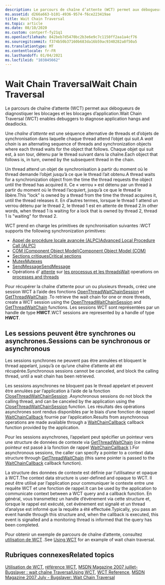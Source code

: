 ```yaml
---
description: Le parcours de chaîne d’attente (WCT) permet aux débogueurs de diagnostiquer les blocages et les blocages d’application.
ms.assetid: d266a663-b101-4936-9574-f6ce223419ae
title: Wait Chain Traversal
ms.topic: article
ms.date: 08/10/2020
ms.custom: contperf-fy21q1
ms.openlocfilehash: 842beb7d5470bc2b3e6e9c7c1150ff2aa1a4cf76
ms.sourcegitcommit: f374b50b37160b683da16b59ac9340282a8f50a5
ms.translationtype: MT
ms.contentlocale: fr-FR
ms.lasthandoff: 01/04/2021
ms.locfileid: "103845662"
---
```

# <a name="wait-chain-traversal"></a><span data-ttu-id="3efd6-103">Wait Chain Traversal</span><span class="sxs-lookup"><span data-stu-id="3efd6-103">Wait Chain Traversal</span></span>

<span data-ttu-id="3efd6-104">Le parcours de chaîne d’attente (WCT) permet aux débogueurs de diagnostiquer les blocages et les blocages d’application.</span><span class="sxs-lookup"><span data-stu-id="3efd6-104">Wait Chain Traversal (WCT) enables debuggers to diagnose application hangs and deadlocks.</span></span>

<span data-ttu-id="3efd6-105">Une *chaîne d’attente* est une séquence alternative de threads et d’objets de synchronisation dans laquelle chaque thread attend l’objet qui suit.</span><span class="sxs-lookup"><span data-stu-id="3efd6-105">A *wait chain* is an alternating sequence of threads and synchronization objects where each thread waits for the object that follows.</span></span> <span data-ttu-id="3efd6-106">Chaque objet qui suit est, à son tour, détenu par le thread suivant dans la chaîne.</span><span class="sxs-lookup"><span data-stu-id="3efd6-106">Each object that follows is, in turn, owned by the subsequent thread in the chain.</span></span>

<span data-ttu-id="3efd6-107">Un thread attend un objet de synchronisation à partir du moment où le thread demande l’objet jusqu’à ce que le thread l’ait obtenu.</span><span class="sxs-lookup"><span data-stu-id="3efd6-107">A thread waits for a synchronization object from the time the thread requests the object until the thread has acquired it.</span></span> <span data-ttu-id="3efd6-108">Ce « verrou » est détenu par un thread à partir du moment où le thread l’acquiert, jusqu’à ce que le thread le libère.</span><span class="sxs-lookup"><span data-stu-id="3efd6-108">This "lock" is owned by a thread from the time the thread acquires it, until the thread releases it.</span></span> <span data-ttu-id="3efd6-109">En d’autres termes, lorsque le thread 1 attend un verrou détenu par le thread 2, le thread 1 est en attente de thread 2.</span><span class="sxs-lookup"><span data-stu-id="3efd6-109">In other words, when thread 1 is waiting for a lock that is owned by thread 2, thread 1 is "waiting" for thread 2.</span></span>

<span data-ttu-id="3efd6-110">WCT prend en charge les primitives de synchronisation suivantes :</span><span class="sxs-lookup"><span data-stu-id="3efd6-110">WCT supports the following synchronization primitives:</span></span>

- [<span data-ttu-id="3efd6-111">Appel de procédure locale avancée (ALPC)</span><span class="sxs-lookup"><span data-stu-id="3efd6-111">Advanced Local Procedure Call (ALPC)</span></span>](../etw/alpc.md)
- [<span data-ttu-id="3efd6-112">COM (Component Object Model)</span><span class="sxs-lookup"><span data-stu-id="3efd6-112">Component Object Model (COM)</span></span>](../com/the-component-object-model.md)
- [<span data-ttu-id="3efd6-113">Sections critiques</span><span class="sxs-lookup"><span data-stu-id="3efd6-113">Critical sections</span></span>](../sync/critical-section-objects.md)
- [<span data-ttu-id="3efd6-114">Mutex</span><span class="sxs-lookup"><span data-stu-id="3efd6-114">Mutexes</span></span>](../sync/mutex-objects.md)
- [<span data-ttu-id="3efd6-115">SendMessage</span><span class="sxs-lookup"><span data-stu-id="3efd6-115">SendMessage</span></span>](/windows/win32/api/winuser/nf-winuser-sendmessage)
- <span data-ttu-id="3efd6-116">Opérations d' [attente](../sync/wait-functions.md) sur [les processus et les threads](../procthread/processes-and-threads.md)</span><span class="sxs-lookup"><span data-stu-id="3efd6-116">[Wait](../sync/wait-functions.md) operations on [processes and threads](../procthread/processes-and-threads.md)</span></span>

<span data-ttu-id="3efd6-117">Pour récupérer la chaîne d’attente pour un ou plusieurs threads, créez une session WCT à l’aide des fonctions [OpenThreadWaitChainSession](/windows/desktop/api/Wct/nf-wct-openthreadwaitchainsession) et [GetThreadWaitChain](/windows/desktop/api/Wct/nf-wct-getthreadwaitchain) .</span><span class="sxs-lookup"><span data-stu-id="3efd6-117">To retrieve the wait chain for one or more threads, create a WCT session using the [OpenThreadWaitChainSession](/windows/desktop/api/Wct/nf-wct-openthreadwaitchainsession) and [GetThreadWaitChain](/windows/desktop/api/Wct/nf-wct-getthreadwaitchain) functions.</span></span> <span data-ttu-id="3efd6-118">Les sessions WCT sont représentées par un handle de type **HWCT**.</span><span class="sxs-lookup"><span data-stu-id="3efd6-118">WCT sessions are represented by a handle of type **HWCT**.</span></span>

## <a name="sessions-can-be-synchronous-or-asynchronous"></a><span data-ttu-id="3efd6-119">Les sessions peuvent être synchrones ou asynchrones.</span><span class="sxs-lookup"><span data-stu-id="3efd6-119">Sessions can be synchronous or asynchronous</span></span>

<span data-ttu-id="3efd6-120">Les sessions synchrones ne peuvent pas être annulées et bloquent le thread appelant, jusqu’à ce qu’une chaîne d’attente ait été récupérée.</span><span class="sxs-lookup"><span data-stu-id="3efd6-120">Synchronous sessions cannot be canceled, and block the calling thread, until a wait chain has been retrieved.</span></span>

<span data-ttu-id="3efd6-121">Les sessions asynchrones ne bloquent pas le thread appelant et peuvent être annulées par l’application à l’aide de la fonction [CloseThreadWaitChainSession](/windows/desktop/api/Wct/nf-wct-closethreadwaitchainsession) .</span><span class="sxs-lookup"><span data-stu-id="3efd6-121">Asynchronous sessions do not block the calling thread, and can be canceled by the application using the [CloseThreadWaitChainSession](/windows/desktop/api/Wct/nf-wct-closethreadwaitchainsession) function.</span></span> <span data-ttu-id="3efd6-122">Les résultats des opérations asynchrones sont rendus disponibles par le biais d’une fonction de rappel [WaitChainCallback](/windows/win32/api/wct/nc-wct-pwaitchaincallback) fournie par l’application.</span><span class="sxs-lookup"><span data-stu-id="3efd6-122">Results from asynchronous operations are made available through a [WaitChainCallback](/windows/win32/api/wct/nc-wct-pwaitchaincallback) callback function provided by the application.</span></span>

<span data-ttu-id="3efd6-123">Pour les sessions asynchrones, l’appelant peut spécifier un pointeur vers une structure de données de contexte via [GetThreadWaitChain](/windows/desktop/api/Wct/nf-wct-getthreadwaitchain) (ce même pointeur est passé à la fonction de rappel [WaitChainCallback](/windows/win32/api/wct/nc-wct-pwaitchaincallback) ).</span><span class="sxs-lookup"><span data-stu-id="3efd6-123">For asynchronous sessions, the caller can specify a pointer to a context data structure through [GetThreadWaitChain](/windows/desktop/api/Wct/nf-wct-getthreadwaitchain) (this same pointer is passed to the [WaitChainCallback](/windows/win32/api/wct/nc-wct-pwaitchaincallback) callback function).</span></span>

<span data-ttu-id="3efd6-124">La structure des données de contexte est définie par l’utilisateur et opaque à WCT.</span><span class="sxs-lookup"><span data-stu-id="3efd6-124">The context data structure is user-defined and opaque to WCT.</span></span> <span data-ttu-id="3efd6-125">Il peut être utilisé par l’application pour communiquer le contexte entre une requête WCT et une fonction de rappel.</span><span class="sxs-lookup"><span data-stu-id="3efd6-125">It can be used by the application to communicate context between a WCT query and a callback function.</span></span> <span data-ttu-id="3efd6-126">En général, vous transmettez un handle d’événement via cette structure et, lorsque le rappel est exécuté, cet événement est signalé et un thread d’analyse est informé que la requête a été effectuée.</span><span class="sxs-lookup"><span data-stu-id="3efd6-126">Typically, you pass an event handle through this structure and, when the callback is executed, this event is signalled and a monitoring thread is informed that the query has been completed.</span></span>

<span data-ttu-id="3efd6-127">Pour obtenir un exemple de parcours de chaîne d’attente, consultez [utilisation de WCT](using-wct.md) .</span><span class="sxs-lookup"><span data-stu-id="3efd6-127">See [Using WCT](using-wct.md) for an example of wait chain traversal.</span></span>

## <a name="related-topics"></a><span data-ttu-id="3efd6-128">Rubriques connexes</span><span class="sxs-lookup"><span data-stu-id="3efd6-128">Related topics</span></span>

<span data-ttu-id="3efd6-129">[Utilisation de WCT](using-wct.md), [référence WCT](wct-reference.md), [MSDN Magazine 2007 juillet-Bugslayer : wait chaîne Traversal](/archive/msdn-magazine/2007/july/bugslayer-wait-chain-traversal)</span><span class="sxs-lookup"><span data-stu-id="3efd6-129">[Using WCT](using-wct.md), [WCT Reference](wct-reference.md), [MSDN Magazine 2007 July - Bugslayer: Wait Chain Traversal](/archive/msdn-magazine/2007/july/bugslayer-wait-chain-traversal)</span></span>